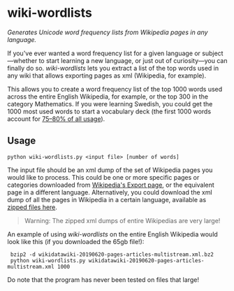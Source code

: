 # wiki-wordlists
*Generates Unicode word frequency lists from Wikipedia pages in any language.*  

If you've ever wanted a word frequency list for a given language or subject—whether to start learning a new language, or just out of curiosity—you can finally do so. *wiki-wordlists* lets you extract a list of the top words used in any wiki that allows exporting pages as xml (Wikipedia, for example).  

This allows you to create a word frequency list of the top 1000 words used across the entire English Wikipedia, for example, or the top 300 in the category Mathematics. If you were learning Swedish, you could get the 1000 most used words to start a vocabulary deck (the first 1000 words account for [75–80% of all usage](http://davies-linguistics.byu.edu/ling485/for_class/hispling_final.htm)).  

## Usage

``python wiki-wordlists.py <input file> [number of words]``

The input file should be an xml dump of the set of Wikipedia pages you would like to process. This could be one or more specific pages or categories downloaded from [Wikipedia's Export page](https://en.wikipedia.org/wiki/Special:Export), or the equivalent page in a different language. Alternatively, you could download the xml dump of all the pages in Wikipedia in a certain language, available as [zipped files here](https://dumps.wikimedia.org/backup-index.html). 

 > Warning: The zipped xml dumps of entire Wikipedias are very large! 
 
 An example of using *wiki-wordlists* on the entire English Wikipedia would look like this (if you downloaded the 65gb file!):  
 
     bzip2 -d wikidatawiki-20190620-pages-articles-multistream.xml.bz2
     python wiki-wordlists.py wikidatawiki-20190620-pages-articles-multistream.xml 1000

Do note that the program has never been tested on files that large!
